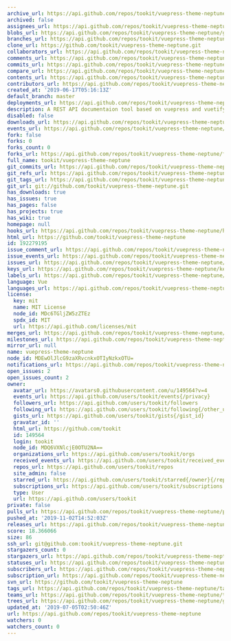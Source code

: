 ```yaml
---
archive_url: https://api.github.com/repos/tookit/vuepress-theme-neptune/{archive_format}{/ref}
archived: false
assignees_url: https://api.github.com/repos/tookit/vuepress-theme-neptune/assignees{/user}
blobs_url: https://api.github.com/repos/tookit/vuepress-theme-neptune/git/blobs{/sha}
branches_url: https://api.github.com/repos/tookit/vuepress-theme-neptune/branches{/branch}
clone_url: https://github.com/tookit/vuepress-theme-neptune.git
collaborators_url: https://api.github.com/repos/tookit/vuepress-theme-neptune/collaborators{/collaborator}
comments_url: https://api.github.com/repos/tookit/vuepress-theme-neptune/comments{/number}
commits_url: https://api.github.com/repos/tookit/vuepress-theme-neptune/commits{/sha}
compare_url: https://api.github.com/repos/tookit/vuepress-theme-neptune/compare/{base}...{head}
contents_url: https://api.github.com/repos/tookit/vuepress-theme-neptune/contents/{+path}
contributors_url: https://api.github.com/repos/tookit/vuepress-theme-neptune/contributors
created_at: '2019-06-17T05:16:13Z'
default_branch: master
deployments_url: https://api.github.com/repos/tookit/vuepress-theme-neptune/deployments
description: A REST API documentaion tool based on vuepress and vuetify
disabled: false
downloads_url: https://api.github.com/repos/tookit/vuepress-theme-neptune/downloads
events_url: https://api.github.com/repos/tookit/vuepress-theme-neptune/events
fork: false
forks: 0
forks_count: 0
forks_url: https://api.github.com/repos/tookit/vuepress-theme-neptune/forks
full_name: tookit/vuepress-theme-neptune
git_commits_url: https://api.github.com/repos/tookit/vuepress-theme-neptune/git/commits{/sha}
git_refs_url: https://api.github.com/repos/tookit/vuepress-theme-neptune/git/refs{/sha}
git_tags_url: https://api.github.com/repos/tookit/vuepress-theme-neptune/git/tags{/sha}
git_url: git://github.com/tookit/vuepress-theme-neptune.git
has_downloads: true
has_issues: true
has_pages: false
has_projects: true
has_wiki: true
homepage: null
hooks_url: https://api.github.com/repos/tookit/vuepress-theme-neptune/hooks
html_url: https://github.com/tookit/vuepress-theme-neptune
id: 192279195
issue_comment_url: https://api.github.com/repos/tookit/vuepress-theme-neptune/issues/comments{/number}
issue_events_url: https://api.github.com/repos/tookit/vuepress-theme-neptune/issues/events{/number}
issues_url: https://api.github.com/repos/tookit/vuepress-theme-neptune/issues{/number}
keys_url: https://api.github.com/repos/tookit/vuepress-theme-neptune/keys{/key_id}
labels_url: https://api.github.com/repos/tookit/vuepress-theme-neptune/labels{/name}
language: Vue
languages_url: https://api.github.com/repos/tookit/vuepress-theme-neptune/languages
license:
  key: mit
  name: MIT License
  node_id: MDc6TGljZW5zZTEz
  spdx_id: MIT
  url: https://api.github.com/licenses/mit
merges_url: https://api.github.com/repos/tookit/vuepress-theme-neptune/merges
milestones_url: https://api.github.com/repos/tookit/vuepress-theme-neptune/milestones{/number}
mirror_url: null
name: vuepress-theme-neptune
node_id: MDEwOlJlcG9zaXRvcnkxOTIyNzkxOTU=
notifications_url: https://api.github.com/repos/tookit/vuepress-theme-neptune/notifications{?since,all,participating}
open_issues: 2
open_issues_count: 2
owner:
  avatar_url: https://avatars0.githubusercontent.com/u/149564?v=4
  events_url: https://api.github.com/users/tookit/events{/privacy}
  followers_url: https://api.github.com/users/tookit/followers
  following_url: https://api.github.com/users/tookit/following{/other_user}
  gists_url: https://api.github.com/users/tookit/gists{/gist_id}
  gravatar_id: ''
  html_url: https://github.com/tookit
  id: 149564
  login: tookit
  node_id: MDQ6VXNlcjE0OTU2NA==
  organizations_url: https://api.github.com/users/tookit/orgs
  received_events_url: https://api.github.com/users/tookit/received_events
  repos_url: https://api.github.com/users/tookit/repos
  site_admin: false
  starred_url: https://api.github.com/users/tookit/starred{/owner}{/repo}
  subscriptions_url: https://api.github.com/users/tookit/subscriptions
  type: User
  url: https://api.github.com/users/tookit
private: false
pulls_url: https://api.github.com/repos/tookit/vuepress-theme-neptune/pulls{/number}
pushed_at: '2019-11-02T14:52:03Z'
releases_url: https://api.github.com/repos/tookit/vuepress-theme-neptune/releases{/id}
score: 18.366066
size: 86
ssh_url: git@github.com:tookit/vuepress-theme-neptune.git
stargazers_count: 0
stargazers_url: https://api.github.com/repos/tookit/vuepress-theme-neptune/stargazers
statuses_url: https://api.github.com/repos/tookit/vuepress-theme-neptune/statuses/{sha}
subscribers_url: https://api.github.com/repos/tookit/vuepress-theme-neptune/subscribers
subscription_url: https://api.github.com/repos/tookit/vuepress-theme-neptune/subscription
svn_url: https://github.com/tookit/vuepress-theme-neptune
tags_url: https://api.github.com/repos/tookit/vuepress-theme-neptune/tags
teams_url: https://api.github.com/repos/tookit/vuepress-theme-neptune/teams
trees_url: https://api.github.com/repos/tookit/vuepress-theme-neptune/git/trees{/sha}
updated_at: '2019-07-05T02:50:46Z'
url: https://api.github.com/repos/tookit/vuepress-theme-neptune
watchers: 0
watchers_count: 0
---
```


